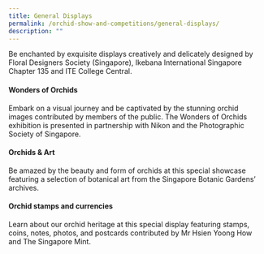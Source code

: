 ```yaml
---
title: General Displays
permalink: /orchid-show-and-competitions/general-displays/
description: ""
---
```

Be enchanted by exquisite displays creatively and delicately designed by Floral Designers Society (Singapore), Ikebana International Singapore Chapter 135 and ITE College Central.

#### Wonders of Orchids
Embark on a visual journey and be captivated by the stunning orchid images contributed by members of the public.
The Wonders of Orchids exhibition is presented in partnership with Nikon and the Photographic Society of Singapore.

#### Orchids & Art
Be amazed by the beauty and form of orchids at this special showcase featuring a selection of botanical art from the Singapore Botanic Gardens’ archives.

#### Orchid stamps and currencies
Learn about our orchid heritage at this special display featuring stamps, coins, notes, photos, and postcards contributed by Mr Hsien Yoong How and The Singapore Mint.
